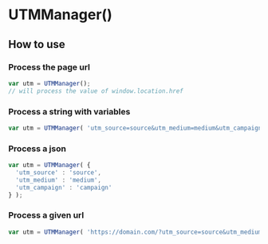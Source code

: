 # UTMManager()

## How to use

### Process the page url

```javascript
var utm = UTMManager();
// will process the value of window.location.href
```

### Process a string with variables

```javascript
var utm = UTMManager( 'utm_source=source&utm_medium=medium&utm_campaign=campaign' );
```

### Process a json

```javascript
var utm = UTMManager( {
  'utm_source' : 'source',
  'utm_medium' : 'medium',
  'utm_campaign' : 'campaign'
} );
```

### Process a given url

```javascript
var utm = UTMManager( 'https://domain.com/?utm_source=source&utm_medium=medium&utm_campaign=campaign', true );
```
